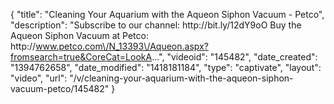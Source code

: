 {
    "title": "Cleaning Your Aquarium with the Aqueon Siphon Vacuum - Petco",
    "description": "Subscribe to our channel: http:\/\/bit.ly\/12dY9oO Buy the Aqueon Siphon Vacuum at Petco: http:\/\/www.petco.com\/N_13393\/Aqueon.aspx?fromsearch=true&CoreCat=LookA...",
    "videoid": "145482",
    "date_created": "1394762658",
    "date_modified": "1418181184",
    "type": "captivate",
    "layout": "video",
    "url": "\/v\/cleaning-your-aquarium-with-the-aqueon-siphon-vacuum-petco\/145482"
}